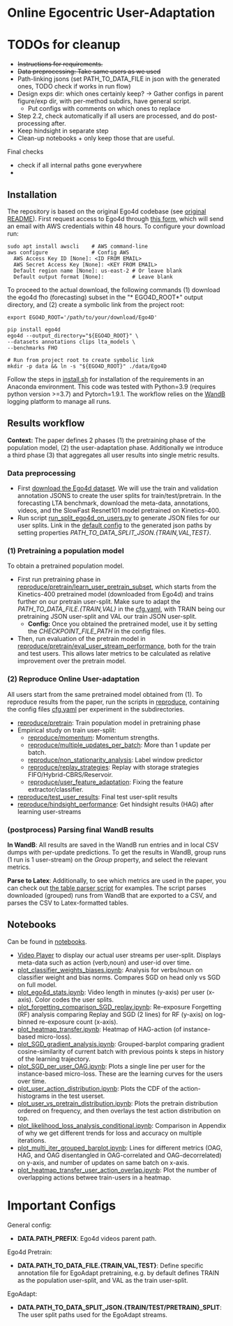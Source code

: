 # Online Egocentric User-Adaptation

# TODOs for cleanup

- <del> Instructions for requirements.
- <del> Data preprocessing: Take same users as we used
- Path-linking jsons (set PATH_TO_DATA_FILE in json with the generated ones, TODO check if works in run flow)
- Design exps dir: which ones certainly keep? -> Gather configs in parent figure/exp dir, with per-method subdirs, have
  general script.
    - Put configs with comments on which ones to replace
- Step 2.2, check automatically if all users are processed, and do post-processing after.
- Keep hindsight in separate step
- Clean-up notebooks + only keep those that are useful.

Final checks

- check if all internal paths gone everywhere
-

## Installation

The repository is based on the original Ego4d codebase (see [original README](src/ego4d/README.md)). First request
access to Ego4d through [this form](), which will send an email with AWS credentials within 48 hours. To configure your
download run:

    sudo apt install awscli    # AWS command-line
    aws configure              # Config AWS
      AWS Access Key ID [None]: <ID FROM EMAIL>
      AWS Secret Access Key [None]: <KEY FROM EMAIL>
      Default region name [None]: us-east-2 # Or leave blank
      Default output format [None]:         # Leave blank

To proceed to the actual download, the following commands (1) download the ego4d fho (forecasting) subset in the "*
EGO4D_ROOT*" output directory, and (2) create a symbolic link from the project root:

    export EGO4D_ROOT='/path/to/your/download/Ego4D'

    pip install ego4d
    ego4d --output_directory="${EGO4D_ROOT}" \
    --datasets annotations clips lta_models \
    --benchmarks FHO

    # Run from project root to create symbolic link
    mkdir -p data && ln -s "${EGO4D_ROOT}" ./data/Ego4D

Follow the steps in [install.sh](install.sh) for installation of the requirements in an Anaconda environment. This code
was tested with Python=3.9 (requires python version >=3.7) and Pytorch=1.9.1. The workflow relies on
the [WandB](https://wandb.ai/site) logging platform to manage all runs.

## Results workflow

**Context:** The paper defines 2 phases (1) the pretraining phase of the population model, (2) the user-adaptation
phase. Additionally we introduce a third phase (3) that aggregates all user results into single metric results.

### Data preprocessing

- First [download the Ego4d dataset](https://ego4d-data.org/#download). We will use the train and validation annotation
  JSONS to create the user splits for train/test/pretrain. In the forecasting LTA benchmark, download the meta-data,
  annotations, videos, and the SlowFast Resnet101 model pretrained on Kinetics-400.
- Run script [run_split_ego4d_on_users.py](src/continual_ego4d/processing/run_split_ego4d_on_users.py) to generate JSON
  files for our user splits. Link in the [default config](src/ego4d/config/defaults.py) to the generated json paths by
  setting properties *PATH_TO_DATA_SPLIT_JSON.{TRAIN,VAL,TEST}*.

### (1) Pretraining a population model

To obtain a pretrained population model.

- First run pretraining phase
  in [reproduce/pretrain/learn_user_pretrain_subset](reproduce/pretrain/learn_user_pretrain_subset), which starts from
  the Kinetics-400 pretrained model (downloaded from Ego4d) and trains further on our pretrain user-split. Make sure to
  adapt the *PATH_TO_DATA_FILE.{TRAIN,VAL}* in the [cfg.yaml](reproduce/pretrain/learn_user_pretrain_subset/cfg.yaml),
  with TRAIN being our pretraining JSON user-split and VAL our train JSON user-split.
    - **Config:** Once you obtained the pretrained model, use it by setting the *CHECKPOINT_FILE_PATH* in the config
      files.
- Then, run evaluation of the pretrain model
  in [reproduce/pretrain/eval_user_stream_performance](reproduce/pretrain/eval_user_stream_performance), both for the
  train and test users. This allows later metrics to be calculated as relative improvement over the pretrain model.

### (2) Reproduce Online User-adaptation

All users start from the same pretrained model obtained from (1). To reproduce results from the paper, run the scripts
in [reproduce](reproduce), containing the config files
[cfg.yaml]() per experiment in the subdirectories.

- [reproduce/pretrain](reproduce/pretrain): Train population model in pretraining phase
- Empirical study on train user-split:
    - [reproduce/momentum](reproduce/momentum): Momentum strengths.
    - [reproduce/multiple_updates_per_batch](reproduce/multiple_updates_per_batch): More than 1 update per batch.
    - [reproduce/non_stationarity_analysis](reproduce/non_stationarity_analysis): Label window predictor
    - [reproduce/replay_strategies](reproduce/replay_strategies): Replay with storage strategies
      FIFO/Hybrid-CBRS/Reservoir.
    - [reproduce/user_feature_adaptation](reproduce/user_feature_adaptation): Fixing the feature extractor/classifier.
- [reproduce/test_user_results](reproduce/test_user_results): Final test user-split results
- [reproduce/hindsight_performance](reproduce/hindsight_performance): Get hindsight results (HAG) after learning
  user-streams

### (postprocess) Parsing final WandB results

**In WandB**: All results are saved in the WandB run entries and in local CSV dumps with per-update predictions. To get
the results in WandB, group runs (1 run is 1 user-stream) on the *Group* property, and select the relevant metrics.

**Parse to Latex**: Additionally, to see which metrics are used in the paper, you can check
out [the table parser script](src/continual_ego4d/processing/csv_to_latex_table_parser.py) for examples. The script
parses downloaded (grouped) runs from WandB that are exported to a CSV, and parses the CSV to Latex-formatted tables.

## Notebooks

Can be found in [notebooks](notebooks).

- [Video Player](notebooks/ego4d_OnlineActionRecog_video_player.ipynb) to display our actual user streams per
  user-split. Displays meta-data such as action (verb,noun) and user-id over time.
- [plot_classifier_weights_biases.ipynb](notebooks/): Analysis for verbs/noun on classifier weight and bias norms.
  Compares SGD on head only vs SGD on full model.
- [plot_ego4d_stats.ipynb](notebooks/): Video length in minutes (y-axis) per user (x-axis). Color codes the user splits.
- [plot_forgetting_comparison_SGD_replay.ipynb](notebooks/): Re-exposure Forgetting (RF) analysis comparing Replay and
  SGD (2 lines) for RF (y-axis) on log-binned re-exposure count (x-axis).
- [plot_heatmap_transfer.ipynb](notebooks/): Heatmap of HAG-action (of instance-based micro-loss).
- [plot_SGD_gradient_analysis.ipynb](notebooks/): Grouped-barplot comparing gradient cosine-similarity of current batch
  with previous points k steps in history of the learning trajectory.
- [plot_SGD_per_user_OAG.ipynb](notebooks/): Plots a single line per user for the instance-based micro-loss. These are
  the learning curves for the users over time.
- [plot_user_action_distribution.ipynb](notebooks/): Plots the CDF of the action-histograms in the test userset.
- [plot_user_vs_pretrain_distribution.ipynb](notebooks/): Plots the pretrain distribution ordered on frequency, and then
  overlays the test action distribution on top.
- [plot_likelihood_loss_analysis_conditional.ipynb](notebooks/): Comparison in Appendix of why we get different trends
  for loss and accuracy on multiple iterations.
- [plot_multi_iter_grouped_barplot.ipynb](notebooks/plot_multi_iter_grouped_barplot.ipynb): Lines for different
  metrics (OAG, HAG, and OAG disentangled in OAG-correlated and OAG-decorrelated) on y-axis, and number of updates on
  same batch on x-axis.
- [plot_heatmap_transfer_user_action_overlap.ipynb](notebooks/plot_heatmap_transfer_user_action_overlap.ipynb): Plot the
  number of overlapping actions betwee train-users in a heatmap.

# Important Configs

General config:

- **DATA.PATH_PREFIX**: Ego4d videos parent path.

Ego4d Pretrain:

[//]: # (- **DATA.PATH_TO_DATA_DIR**: Default Ego4d annotations parent path, uses original Ego4d 'fho_lta_{train,val,test}.json' annotations splits.)

- **DATA.PATH_TO_DATA_FILE.{TRAIN,VAL,TEST}**: Define specific annotation file for EgoAdapt pretraining, e.g. by default
  defines TRAIN as the population user-split, and VAL as the train user-split.

EgoAdapt:

- **DATA.PATH_TO_DATA_SPLIT_JSON.{TRAIN/TEST/PRETRAIN}_SPLIT**: The user split paths used for the EgoAdapt streams.
